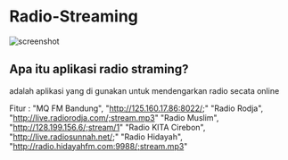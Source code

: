 # Radio-Streaming
![screenshot](https://3.bp.blogspot.com/-3qcLe3YcLzU/WLamcT-dfbI/AAAAAAAABkU/J5099xUqcbYQUeAgV64AwkBnN5ywei25QCLcB/s1600/Radio-Streaming-Ngulik-Kode%255B1%255D.png)

## Apa itu aplikasi radio straming?
adalah aplikasi yang di gunakan untuk mendengarkan radio secata online

Fitur :
"MQ FM Bandung", "http://125.160.17.86:8022/;"
"Radio Rodja", "http://live.radiorodja.com/;stream.mp3"
"Radio Muslim", "http://128.199.156.6/;stream/1"
"Radio KITA Cirebon", "http://live.radiosunnah.net/;"
"Radio Hidayah", "http://radio.hidayahfm.com:9988/;stream.mp3"
